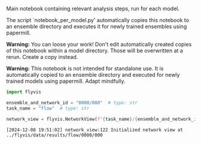 Main notebook containing relevant analysis steps, run for each model.

The script `notebook_per_model.py' automatically copies this notebook to an ensemble directory and executes it for newly trained ensembles using papermill.

**Warning:** You can loose your work! Don't edit automatically created copies of this notebook within a model directory. Those will be overwritten at a rerun. Create a copy instead.

**Warning:** This notebook is not intended for standalone use. It is automatically copied to an ensemble directory and executed for newly trained models using papermill. Adapt mindfully.



```python
import flyvis
```


```python
ensemble_and_network_id = "0000/000"  # type: str
task_name = "flow"  # type: str
```


```python
network_view = flyvis.NetworkView(f"{task_name}/{ensemble_and_network_id}")
```

    [2024-12-08 19:51:02] network_view:122 Initialized network view at ../flyvis/data/results/flow/0000/000
